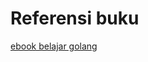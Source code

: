 # Referensi buku
[ebook belajar golang](https://dasarpemrogramangolang.novalagung.com/A-variabel.html) 
